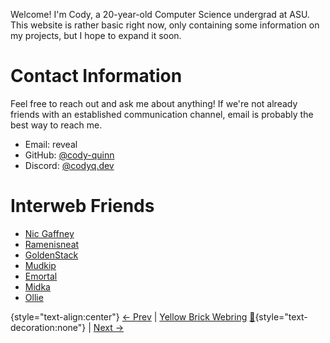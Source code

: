 Welcome! I'm Cody, a 20-year-old Computer Science undergrad at ASU. This website
is rather basic right now, only containing some information on my projects, but
I hope to expand it soon.

# Contact Information

Feel free to reach out and ask me about anything! If we're not already friends
with an established communication channel, email is probably the best way to
reach me.

- Email: <a id="email">reveal</a>
- GitHub: [@cody-quinn](https://github.com/cody-quinn)
- Discord: [@codyq.dev](https://discord.com/users/179009161009299456)

# Interweb Friends

- [Nic Gaffney](https://ngaffney.dev/)
- [Ramenisneat](https://www.cs.utexas.edu/~rmyana)
- [GoldenStack](https://goldenstack.net)
- [Mudkip](https://mudkip.dev)
- [Emortal](https://emort.al)
- [Midka](https://midka.dev)
- [Ollie](https://ollie.lol)

{style="text-align:center"}
[← Prev](https://yellowbrickring.com/webring?from=codyq.dev&to=prev) |
[Yellow Brick Webring](https://yellowbrickring.com)
[🎲](https://yellowbrickring.com/webring?from=codyq.dev&to=random){style="text-decoration:none"} |
[Next →](https://yellowbrickring.com/webring?from=codyq.dev&to=next)

<script type="application/javascript">
const address = atob('Y29keUBjb2R5cS5kZXY=')
document.getElementById('email').addEventListener('click', ({ target }) => {
  target.outerHTML = `<a href="mailto:${address}">${address}</a>`
})
</script>
